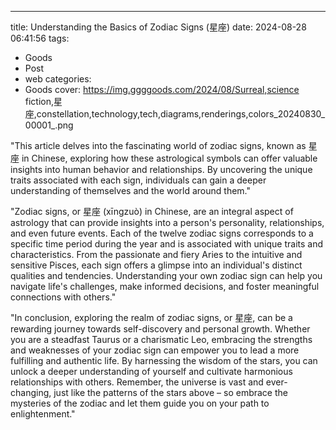 ---
title: Understanding the Basics of Zodiac Signs (星座)
date: 2024-08-28 06:41:56
tags:
  - Goods
  - Post
  - web
categories:
  - Goods
cover: https://img.ggggoods.com/2024/08/Surreal,science fiction,星座,constellation,technology,tech,diagrams,renderings,colors_20240830_00001_.png

"This article delves into the fascinating world of zodiac signs, known as 星座 in Chinese, exploring how these astrological symbols can offer valuable insights into human behavior and relationships. By uncovering the unique traits associated with each sign, individuals can gain a deeper understanding of themselves and the world around them."

"Zodiac signs, or 星座 (xīngzuò) in Chinese, are an integral aspect of astrology that can provide insights into a person's personality, relationships, and even future events. Each of the twelve zodiac signs corresponds to a specific time period during the year and is associated with unique traits and characteristics. From the passionate and fiery Aries to the intuitive and sensitive Pisces, each sign offers a glimpse into an individual's distinct qualities and tendencies. Understanding your own zodiac sign can help you navigate life's challenges, make informed decisions, and foster meaningful connections with others."

"In conclusion, exploring the realm of zodiac signs, or 星座, can be a rewarding journey towards self-discovery and personal growth. Whether you are a steadfast Taurus or a charismatic Leo, embracing the strengths and weaknesses of your zodiac sign can empower you to lead a more fulfilling and authentic life. By harnessing the wisdom of the stars, you can unlock a deeper understanding of yourself and cultivate harmonious relationships with others. Remember, the universe is vast and ever-changing, just like the patterns of the stars above – so embrace the mysteries of the zodiac and let them guide you on your path to enlightenment."
